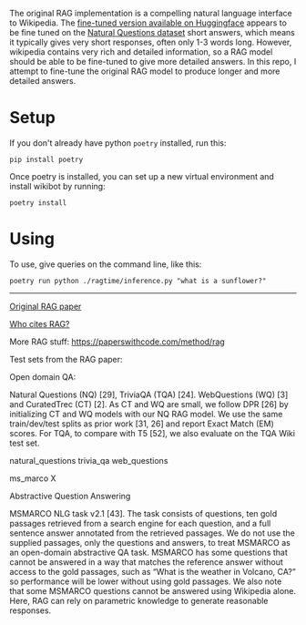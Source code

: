 
The original RAG implementation is a compelling natural language interface to
Wikipedia.  The [fine-tuned version available on
Huggingface](https://huggingface.co/facebook/rag-token-nq) appears to be fine
tuned on the [Natural Questions dataset](https://huggingface.co/datasets/natural_questions)
short answers, which means it typically gives very short responses, often
only 1-3 words long. However, wikipedia contains very rich and detailed information,
so a RAG model should be able to be fine-tuned to give more detailed answers. In
this repo, I attempt to fine-tune the original RAG model to produce longer and
more detailed answers.

Setup
=====
If you don't already have python `poetry` installed, run this:

    pip install poetry

Once poetry is installed, you can set up a new virtual environment and install
wikibot by running:

    poetry install

Using
=====
To use, give queries on the command line, like this:

    poetry run python ./ragtime/inference.py "what is a sunflower?"

-----

[Original RAG paper](https://arxiv.org/pdf/2005.11401.pdf)

[Who cites RAG?](https://www.semanticscholar.org/paper/Retrieval-Augmented-Generation-for-NLP-Tasks-Lewis-Perez/58ed1fbaabe027345f7bb3a6312d41c5aac63e22#citing-papers)

More RAG stuff: https://paperswithcode.com/method/rag


Test sets from the RAG paper:

Open domain QA:

Natural Questions (NQ) [29], TriviaQA (TQA) [24]. WebQuestions (WQ) [3] and CuratedTrec (CT) [2]. As
CT and WQ are small, we follow DPR [26] by initializing CT and WQ models with our NQ RAG
model. We use the same train/dev/test splits as prior work [31, 26] and report Exact Match (EM)
scores. For TQA, to compare with T5 [52], we also evaluate on the TQA Wiki test set.

natural_questions
trivia_qa
web_questions

ms_marco X


Abstractive Question Answering

MSMARCO NLG task v2.1 [43]. The task consists of questions, ten gold passages
retrieved from a search engine for each question, and a full sentence answer annotated from the
retrieved passages. We do not use the supplied passages, only the questions and answers, to treat
MSMARCO as an open-domain abstractive QA task. MSMARCO has some questions that cannot be
answered in a way that matches the reference answer without access to the gold passages, such as
“What is the weather in Volcano, CA?” so performance will be lower without using gold passages.
We also note that some MSMARCO questions cannot be answered using Wikipedia alone. Here,
RAG can rely on parametric knowledge to generate reasonable responses.
